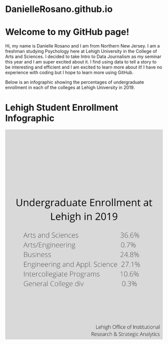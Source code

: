 # DanielleRosano.github.io

# Welcome to my GitHub page!

Hi, my name is Danielle Rosano and I am from Northern New Jersey. I am a freshman studying Psychology here at Lehigh University in the College of Arts and Sciences. I decided to take Intro to Data Journalism as my seminar this year and I am super excited about it. I find using data to tell a story to be interesting and efficient and I am excited to learn more about it! I have no experience with coding but I hope to learn more using GitHub.

Below is an infographic showing the percentages of undergraduate enrollment in each of the colleges at Lehigh University in 2019.

# Lehigh Student Enrollment Infographic

![chart](https://github.com/DanielleRosano/DanielleRosano.github.io/blob/master/canva.png?raw=true)
